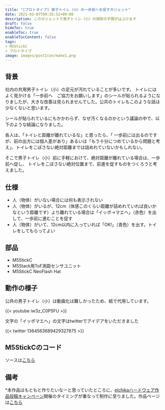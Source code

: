 ```yaml
---
title: "[プロトタイプ] 男子トイレ（小）の一歩前へを促すガジェット"
date: 2021-03-07T09:35:52+09:00
description: このガジェットで男子トイレ（小）の掃除の手間がはぶけます
draft: false
hideToc: true
enableToc: true
enableTocContent: false
tags:
- M5StickC
- プロトタイプ
image: images/postIcon/make1.png
---
```


## 背景

社内の共用男子トイレ（小）の足元が汚れていることが多いです。
トイレにはよく見かける「一歩前へ　ご協力をお願いします」のシールが貼られるようになりましたが、大きな改善は見られませんでした。公共のトイレもこのような話は少なくないと思います。

シールが貼られているにもかかわらず、なぜ汚くなるのかという議論の中で、以下のような結論になりました。

各人は、「トイレと距離が離れているな」と思ったら、「 一歩前には出るのですが、前の出方には個人差があり」あるいは「もう十分につめているから問題と考え」、トイレをこぼさない絶対距離までは詰めれていないかもしれない。

そこで男子トイレ（小）前に手軽におけて、絶対距離が離れている場合は、一歩前へ促し、
トイレをこぼさない絶対位置まで、前進を促すものをつくろうと考えました。

## 仕様

* 人（物体）がいない場合には何も表示されない
* 人（物体）がいるが、12cm（体感このくらい距離が詰めれていれば良いかなという距離です）より離れている場合は「イッポ→マエヘ」（赤色）を出して、一歩前に進むことを促す
* 人（物体）がいて、12cm以内に入っていれば「OK!」（青色）を出す。トイレをしてもらってよい

## 部品

* M5StickC
* M5Stack用ToF測距センサユニット
* M5StickC NeoFlash Hat

## 動作の様子

公共の男子トイレ（小）は動画化は難しかったため、紙で代用しています。

{{< youtube iw3z_C0P5FU >}}

文字の「イッポマエヘ」の文字はtwitterでアイデアをいただきました

{{< twitter 1364563689429327875 >}}

## M5StickCのコード

ソースは[こちら](https://github.com/mametarou967/danshiToireShouGadget-/blob/main/toire/toire.ino)

## 備考

*本作品はもともと作りたいなーと思っていたところに、[elchikaハードウェア作品投稿キャンペーン](https://elchika.com/promotion/akihabara2021/)開催のタイミングが重なって制作に至りました。作品ページは[こちら](https://elchika.com/article/6f5a5f2d-d565-4dc4-b0e1-f771df5c03f3/)

